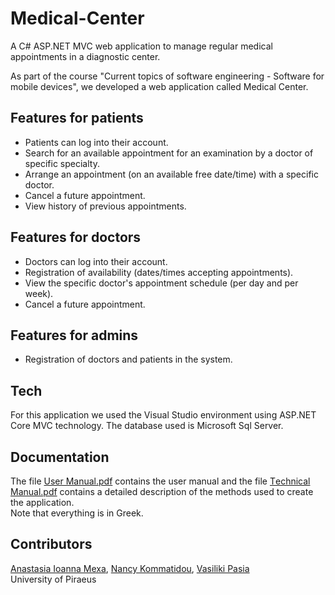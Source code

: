 # Medical-Center
A C# ASP.NET MVC web application to manage regular medical appointments in a diagnostic center.

As part of the course "Current topics of software engineering - Software for mobile devices", we developed a web application called Medical Center.

## Features for patients
- Patients can log into their account.
- Search for an available appointment for an examination by a doctor of specific specialty.
- Arrange an appointment (on an available free date/time) with a specific doctor.
- Cancel a future appointment.
- View history of previous appointments.

## Features for doctors
- Doctors can log into their account.
- Registration of availability (dates/times accepting appointments).
- View the specific doctor's appointment schedule (per day and per week).
- Cancel a future appointment.

## Features for admins
- Registration of doctors and patients in the system.

## Tech
For this application we used the Visual Studio environment using ASP.NET Core MVC technology. The database used is Microsoft Sql Server.

## Documentation
The file [User Manual.pdf](https://github.com/anastasiamexa/Medical-Center/blob/main/User%20Manual.pdf) contains the user manual and the file
[Τechnical Μanual.pdf](https://github.com/anastasiamexa/Medical-Center/blob/main/%CE%A4echnical%20%CE%9Canual.pdf) contains a detailed description of the 
methods used to create the application. <br />
Note that everything is in Greek.

## Contributors
[Anastasia Ioanna Mexa](https://github.com/anastasiamexa), [Nancy Kommatidou](https://github.com/NancyKomm), [Vasiliki Pasia](https://github.com/VasPasia) <br />
University of Piraeus
